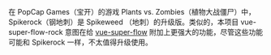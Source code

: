 在 PopCap Games（宝开）的游戏 Plants vs. Zombies（植物大战僵尸）中，Spikerock（钢地刺）是 Spikeweed （地刺）的升级版。类似的，本项目 vue-super-flow-rock 意图在给 [vue-super-flow](https://github.com/caohuatao/vue-super-flow) 附加上更强大的功能，尽管这些功能可能和 Spikerock 一样，不太值得升级使用。
